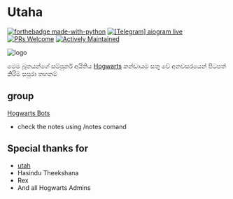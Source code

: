 # Utaha

[![forthebadge made-with-python](http://ForTheBadge.com/images/badges/made-with-python.svg)](https://www.python.org/)
[![\[Telegram\] aiogram live](https://img.shields.io/badge/telegram-aiogram-blue.svg?style=flat-square)](https://t.me/aiogram_live)
[![PRs Welcome](https://img.shields.io/badge/PRs-welcome-brightgreen.svg?style=flat-square)](http://makeapullrequest.com)
[![Actively Maintained](https://img.shields.io/badge/Maintenance%20Level-Actively%20Maintained-green.svg)](https://gist.github.com/cheerfulstoic/d107229326a01ff0f333a1d3476e068d)

![logo](https://telegra.ph/file/9e4dfb7c9cf54bf295271.jpg)


 මෙම බූතයන්ගේ සම්පුර්න අයිතිය
 [Hogwarts](https://t.me/HogwartsPlus) කන්ඩායම සතු වේ
 අනවසරයෙන් පිටපත් කිරිම සපුරා තහනම්

## group
[Hogwarts Bots](https://t.me/HogwartsGhosts)
* check the notes using /notes comand

## Special thanks for
* [utah](https://t.me/Kasumiutahabot)
* Hasindu Theekshana
* Rex
* And all Hogwarts Admins
